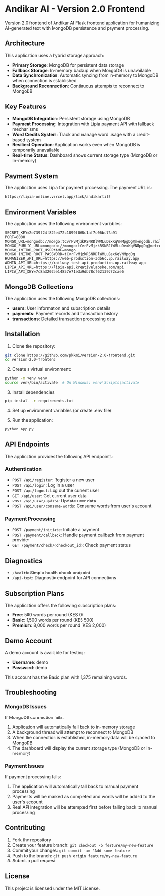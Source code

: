 # Andikar AI - Version 2.0 Frontend

Version 2.0 frontend of Andikar AI Flask frontend application for humanizing AI-generated text with MongoDB persistence and payment processing.

## Architecture

This application uses a hybrid storage approach:

- **Primary Storage**: MongoDB for persistent data storage
- **Fallback Storage**: In-memory backup when MongoDB is unavailable
- **Data Synchronization**: Automatic syncing from in-memory to MongoDB when connection is established
- **Background Reconnection**: Continuous attempts to reconnect to MongoDB

## Key Features

- **MongoDB Integration**: Persistent storage using MongoDB
- **Payment Processing**: Integration with Lipia payment API with fallback mechanisms
- **Word Credits System**: Track and manage word usage with a credit-based system
- **Resilient Operation**: Application works even when MongoDB is temporarily unavailable
- **Real-time Status**: Dashboard shows current storage type (MongoDB or In-memory)

## Payment System

The application uses Lipia for payment processing. The payment URL is:

```
https://lipia-online.vercel.app/link/andikartill
```

## Environment Variables

The application uses the following environment variables:

```
SECRET_KEY=2e739f24f823e472c1899f068c1af7c06bc79a91
PORT=8080
MONGO_URL=mongodb://mongo:tCvrFvMjzkRSNRDlWMLuDexKqVNMpgDg@mongodb.railway.internal:27017/lipia
MONGO_PUBLIC_URL=mongodb://mongo:tCvrFvMjzkRSNRDlWMLuDexKqVNMpgDg@metro.proxy.rlwy.net:52335
MONGO_INITDB_ROOT_USERNAME=mongo
MONGO_INITDB_ROOT_PASSWORD=tCvrFvMjzkRSNRDlWMLuDexKqVNMpgDg
HUMANIZER_API_URL=https://web-production-3db6c.up.railway.app
ADMIN_API_URL=https://railway-test-api-production.up.railway.app
LIPIA_API_URL=https://lipia-api.kreativelabske.com/api
LIPIA_API_KEY=7c8a3202ae14857e71e3a9db78cf62139772cae6
```

## MongoDB Collections

The application uses the following MongoDB collections:

- **users**: User information and subscription details
- **payments**: Payment records and transaction history
- **transactions**: Detailed transaction processing data

## Installation

1. Clone the repository:
```bash
git clone https://github.com/pkkmi/version-2.0-frontend.git
cd version-2.0-frontend
```

2. Create a virtual environment:
```bash
python -m venv venv
source venv/bin/activate  # On Windows: venv\Scripts\activate
```

3. Install dependencies:
```bash
pip install -r requirements.txt
```

4. Set up environment variables (or create .env file)

5. Run the application:
```bash
python app.py
```

## API Endpoints

The application provides the following API endpoints:

### Authentication

- `POST /api/register`: Register a new user
- `POST /api/login`: Log in a user
- `POST /api/logout`: Log out the current user
- `GET /api/user`: Get current user data
- `POST /api/user/update`: Update user data
- `POST /api/user/consume-words`: Consume words from user's account

### Payment Processing

- `POST /payment/initiate`: Initiate a payment
- `POST /payment/callback`: Handle payment callback from payment provider
- `GET /payment/check/<checkout_id>`: Check payment status

## Diagnostics

- `/health`: Simple health check endpoint
- `/api-test`: Diagnostic endpoint for API connections

## Subscription Plans

The application offers the following subscription plans:

- **Free**: 500 words per round (KES 0)
- **Basic**: 1,500 words per round (KES 500)
- **Premium**: 8,000 words per round (KES 2,000)

## Demo Account

A demo account is available for testing:

- **Username**: demo
- **Password**: demo

This account has the Basic plan with 1,375 remaining words.

## Troubleshooting

### MongoDB Issues

If MongoDB connection fails:
1. Application will automatically fall back to in-memory storage
2. A background thread will attempt to reconnect to MongoDB
3. When the connection is established, in-memory data will be synced to MongoDB
4. The dashboard will display the current storage type (MongoDB or In-memory)

### Payment Issues

If payment processing fails:
1. The application will automatically fall back to manual payment processing
2. Payments will be marked as completed and words will be added to the user's account
3. Real API integration will be attempted first before falling back to manual processing

## Contributing

1. Fork the repository
2. Create your feature branch: `git checkout -b feature/my-new-feature`
3. Commit your changes: `git commit -am 'Add some feature'`
4. Push to the branch: `git push origin feature/my-new-feature`
5. Submit a pull request

## License

This project is licensed under the MIT License.

